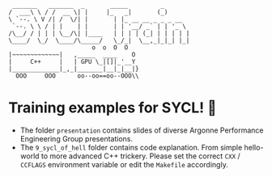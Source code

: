 ```
 _______   _______  _       _____         _       
/  ___\ \ / /  __ \| |     |_   _|       (_)      
\ `--. \ V /| /  \/| |       | |_ __ __ _ _ _ __  
 `--. \ \ / | |    | |       | | '__/ _` | | '_ \ 
/\__/ / | | | \__/\| |____   | | | | (_| | | | | |
\____/  \_/  \____/\_____/   \_/_|  \__,_|_|_| |_|
                       o  o  O  O
|~~~~~~~~~~~~~|   ,_____  ____    O
|     C++     |   | GPU \_|[]|_'__Y
|_____________|_,_|_______|__|_|__|}
  OOO     OOO      oo--oo==oo--OOO\\

```

# Training examples for SYCL! 🚂

- The folder `presentation` contains slides of diverse Argonne Performance Engineering Group presentations.
- The `9_sycl_of_hell` folder contains code explanation. From simple hello-world to more advanced C++ trickery. Please set the correct `CXX` / `CCFLAGS` environment variable or edit the `Makefile` accordingly.

